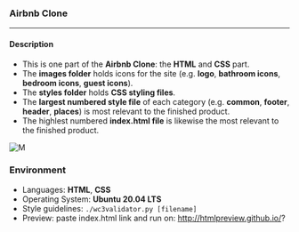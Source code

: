### Airbnb Clone
--------

#### Description
* This is one part of the __Airbnb Clone__: the __HTML__ and __CSS__ part. 
* The __images folder__ holds icons for the site (e.g. __logo__, __bathroom icons__, __bedroom icons__, __guest icons__). 
* The __styles folder__ holds __CSS styling files__. 
* The __largest numbered style file__ of each category (e.g. __common__, __footer__, __header__, __places__) is most relevant to the finished product. 
* The highlest numbered __index.html file__ is likewise the most relevant to the finished product.

![M](https://i.imgur.com/ujItUkN.png)

### Environment
* Languages: __HTML__, __CSS__
* Operating System: __Ubuntu 20.04 LTS__
* Style guidelines: ```./wc3validator.py [filename]```
* Preview: paste index.html link and run on: http://htmlpreview.github.io/?
